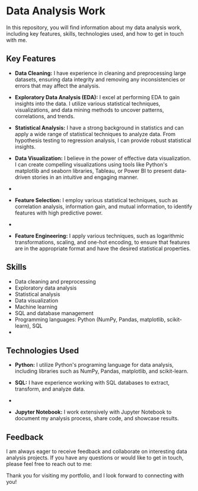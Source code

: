 # Data Analysis Work

In this repository, you will find information about my data analysis work, including key features, skills, technologies used, and how to get in touch with me.

## Key Features

- **Data Cleaning:** I have experience in cleaning and preprocessing large datasets, ensuring data integrity and removing any inconsistencies or errors that may affect the analysis.

- **Exploratory Data Analysis (EDA):** I excel at performing EDA to gain insights into the data. I utilize various statistical techniques, visualizations, and data mining methods to uncover patterns, correlations, and trends.

- **Statistical Analysis:** I have a strong background in statistics and can apply a wide range of statistical techniques to analyze data. From hypothesis testing to regression analysis, I can provide robust statistical insights.

- **Data Visualization:** I believe in the power of effective data visualization. I can create compelling visualizations using tools like Python's matplotlib and seaborn libraries, Tableau, or Power BI to present data-driven stories in an intuitive and engaging manner.
- 
- **Feature Selection:**  I employ various statistical techniques, such as correlation analysis, information gain, and mutual information, to identify features with high predictive power.
- 
- **Feature Engineering:**  I apply various techniques, such as logarithmic transformations, scaling, and one-hot encoding, to ensure that features are in the appropriate format and have the desired statistical properties.

## Skills

- Data cleaning and preprocessing
- Exploratory data analysis
- Statistical analysis
- Data visualization
- Machine learning
- SQL and database management
- Programming languages: Python (NumPy, Pandas, matplotlib, scikit-learn), SQL
- 

## Technologies Used

- **Python:** I utilize Python's programing language for data analysis, including libraries such as NumPy, Pandas, matplotlib, and scikit-learn.

- **SQL:** I have experience working with SQL databases to extract, transform, and analyze data.
- 
- **Jupyter Notebook:** I work extensively with Jupyter Notebook to document my analysis process, share code, and showcase results.

## Feedback 

I am always eager to receive feedback and collaborate on interesting data analysis projects. If you have any questions or would like to get in touch, please feel free to reach out to me:

Thank you for visiting my portfolio, and I look forward to connecting with you!
